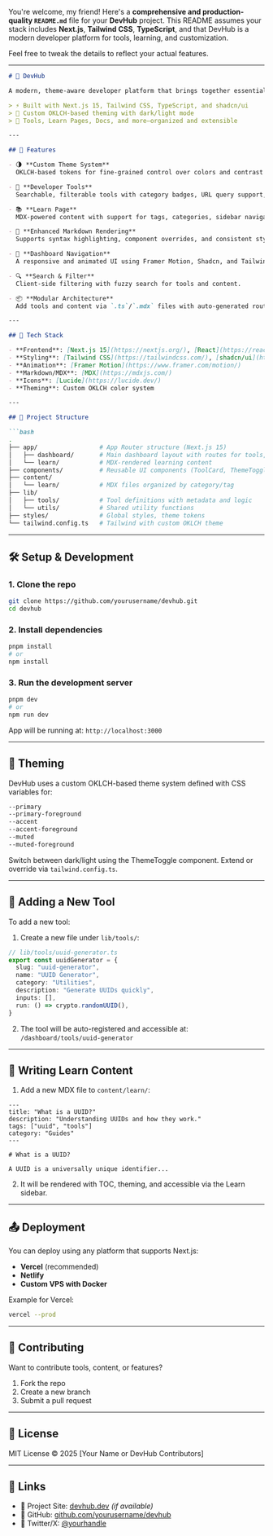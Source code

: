 You're welcome, my friend! Here's a **comprehensive and production-quality `README.md`** file for your **DevHub** project. This README assumes your stack includes **Next.js**, **Tailwind CSS**, **TypeScript**, and that DevHub is a modern developer platform for tools, learning, and customization.

Feel free to tweak the details to reflect your actual features.

---

````markdown
# 🧠 DevHub

A modern, theme-aware developer platform that brings together essential tools, learning resources, and rich UI components—all in one hub.

> ⚡ Built with Next.js 15, Tailwind CSS, TypeScript, and shadcn/ui  
> 🎨 Custom OKLCH-based theming with dark/light mode  
> 🧰 Tools, Learn Pages, Docs, and more—organized and extensible

---

## 🚀 Features

- 🌗 **Custom Theme System**  
  OKLCH-based tokens for fine-grained control over colors and contrast in both dark and light modes.

- 🧰 **Developer Tools**  
  Searchable, filterable tools with category badges, URL query support, and dynamic UI inputs (sliders, checkboxes, toggles).

- 📚 **Learn Page**  
  MDX-powered content with support for tags, categories, sidebar navigation, and a smooth reading experience.

- 📖 **Enhanced Markdown Rendering**  
  Supports syntax highlighting, component overrides, and consistent styling with your theme.

- 🧭 **Dashboard Navigation**  
  A responsive and animated UI using Framer Motion, Shadcn, and Tailwind.

- 🔍 **Search & Filter**  
  Client-side filtering with fuzzy search for tools and content.

- 📦 **Modular Architecture**  
  Add tools and content via `.ts`/`.mdx` files with auto-generated routing.

---

## 🧱 Tech Stack

- **Frontend**: [Next.js 15](https://nextjs.org/), [React](https://reactjs.org/)
- **Styling**: [Tailwind CSS](https://tailwindcss.com/), [shadcn/ui](https://ui.shadcn.com/)
- **Animation**: [Framer Motion](https://www.framer.com/motion/)
- **Markdown/MDX**: [MDX](https://mdxjs.com/)
- **Icons**: [Lucide](https://lucide.dev/)
- **Theming**: Custom OKLCH color system

---

## 📁 Project Structure

```bash
.
├── app/                 # App Router structure (Next.js 15)
│   ├── dashboard/       # Main dashboard layout with routes for tools, learn, etc.
│   └── learn/           # MDX-rendered learning content
├── components/          # Reusable UI components (ToolCard, ThemeToggle, etc.)
├── content/
│   └── learn/           # MDX files organized by category/tag
├── lib/
│   ├── tools/           # Tool definitions with metadata and logic
│   └── utils/           # Shared utility functions
├── styles/              # Global styles, theme tokens
└── tailwind.config.ts   # Tailwind with custom OKLCH theme
````

---

## 🛠️ Setup & Development

### 1. Clone the repo

```bash
git clone https://github.com/yourusername/devhub.git
cd devhub
```

### 2. Install dependencies

```bash
pnpm install
# or
npm install
```

### 3. Run the development server

```bash
pnpm dev
# or
npm run dev
```

App will be running at: `http://localhost:3000`

---

## 🎨 Theming

DevHub uses a custom OKLCH-based theme system defined with CSS variables for:

```css
--primary
--primary-foreground
--accent
--accent-foreground
--muted
--muted-foreground
```

Switch between dark/light using the ThemeToggle component. Extend or override via `tailwind.config.ts`.

---

## 🧪 Adding a New Tool

To add a new tool:

1. Create a new file under `lib/tools/`:

```ts
// lib/tools/uuid-generator.ts
export const uuidGenerator = {
  slug: "uuid-generator",
  name: "UUID Generator",
  category: "Utilities",
  description: "Generate UUIDs quickly",
  inputs: [],
  run: () => crypto.randomUUID(),
}
```

2. The tool will be auto-registered and accessible at:
   `/dashboard/tools/uuid-generator`

---

## 🧠 Writing Learn Content

1. Add a new MDX file to `content/learn/`:

```mdx
---
title: "What is a UUID?"
description: "Understanding UUIDs and how they work."
tags: ["uuid", "tools"]
category: "Guides"
---

# What is a UUID?

A UUID is a universally unique identifier...
```

2. It will be rendered with TOC, theming, and accessible via the Learn sidebar.

---

## 📤 Deployment

You can deploy using any platform that supports Next.js:

* **Vercel** (recommended)
* **Netlify**
* **Custom VPS with Docker**

Example for Vercel:

```bash
vercel --prod
```

---

## 🤝 Contributing

Want to contribute tools, content, or features?

1. Fork the repo
2. Create a new branch
3. Submit a pull request

---

## 📄 License

MIT License © 2025 \[Your Name or DevHub Contributors]

---

## 🔗 Links

* 🧠 Project Site: [devhub.dev](https://devhub.dev) *(if available)*
* 🐙 GitHub: [github.com/yourusername/devhub](https://github.com/yourusername/devhub)
* 📢 Twitter/X: [@yourhandle](https://twitter.com/yourhandle)

```

